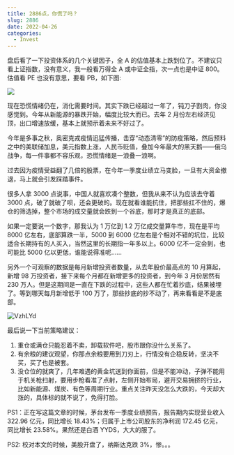 ```yaml
---
title: 2886点，你慌了吗？
slug: 2886
date: 2022-04-26
categories:
  - Invest
---
```


盘后看了一下投资体系的几个关键因子，全 A 的估值基本上跌到位了。不建议只看上证指数，没有意义，我一般看万得全 A 或中证全指，次一点也是中证 800。估值看 PE 也没有意思，要看 PB，如下图:

![](https://cdn.zhangwen.site/uPic/2Ehfcj.png)

现在恐慌情绪仍在，消化需要时间。其实下跌已经超过一年了，钝刀子割肉，你没感觉到。今年从新能源的暴跌开始，幅度比较大而已。去年 2 月份左右经济见顶，出口增速放缓，基本上就预示着未来不好过了。

今年是多事之秋，奥密克戎疫情迅猛传播，击穿“动态清零”的防疫策略，然后预料之中的美联储加息，美元指数上涨，人民币贬值，叠加今年最大的黑天鹅——俄乌战争，每一件事都不容乐观，恐慌情绪是一浪叠一浪啊。

过去因为疫情受益翻了几倍的股票，在今年一季度业绩立马变脸，一旦有大资金撤退，马上就会引发踩踏事件。

很多人拿 3000 点说事，中国人就喜欢凑个整数，但我从来不认为应该去守着 3000 点，破了就破了呗，还会更破的。现在就看谁能抗住，把那些扛不住的，爆仓的筛选掉，整个市场的成交量就会跌到一个谷底，那时才是真正的底部。

如果一定要说一个数字，那我认为 1 万亿到 1.2 万亿成交量算牛市，现在是平均 8000 亿左右，底部算跌一半，5000 到 6000 亿左右是个相对不错的坑位，比较适合长期持有的人买入，当然这里的长期指一年多以上。6000 亿不一定会到，也可能比 5000 亿以更低，谁能说得准呢……

另外一个可观察的数据是每月新增投资者数量，从去年股价最高点的 10 月算起，新增 98 万投资者，接下来每个月都在新增更多的投资者，到今年 3 月份居然有 230 万人。但是这期间是一直在下跌的过程中，这些人都在忙着抄底，结果被埋了。等到哪天每月新增低于 100 万了，那些抄底的抄不动了，再来看看是不是底部。

![VzhLYd](https://cdn.zhangwen.site/uPic/VzhLYd.png)

最后说一下当前策略建议：

1. 重仓或满仓只能忍着不卖，卸载软件吧，股市跟你没什么关系了。
2. 有余粮的建议观望，你那点余粮要用到刀刃上，行情没有企稳反转，坚决不买，买了也是被套。
3. 没仓位的就爽了，几年难遇的黄金坑送到你面前，但是不能冲动，子弹不能用于机关枪扫射，要用步枪看准了点射，左侧开始布局，避开交易拥挤的行业，比如新能源、煤炭、有色等周期行业。重点关注昨天没怎么大跌的，今天却大涨的，具体标的就不说了，免得打脸。

PS1：正在写这篇文章的时候，茅台发布一季度业绩预告，报告期内实现营业收入 322.96 亿元，同比增长 18.43%；归属于上市公司股东的净利润 172.45 亿元，同比增长 23.58%。果然还是白酒 YYDS，大大的服了。

PS2: 校对本文的时候，美股开盘了，纳斯达克跌 3%，惨。。。
